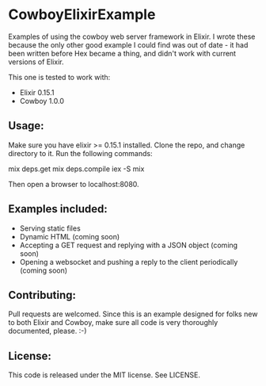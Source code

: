 CowboyElixirExample
===================

Examples of using the cowboy web server framework in Elixir.  I wrote these because the only other good example I could find was out of date - it had been written before Hex became a thing, and didn't work with current versions of Elixir.

This one is tested to work with:
* Elixir 0.15.1
* Cowboy 1.0.0

Usage:
------------------

Make sure you have elixir >= 0.15.1 installed.  Clone the repo, and change directory to it.  Run the following commands:

   mix deps.get
   mix deps.compile
   iex -S mix

Then open a browser to localhost:8080.

Examples included:
------------------

* Serving static files
* Dynamic HTML (coming soon)
* Accepting a GET request and replying with a JSON object  (coming soon)
* Opening a websocket and pushing a reply to the client periodically (coming soon)


Contributing:
-------------

Pull requests are welcomed.  Since this is an example designed for folks new to both Elixir and Cowboy,
make sure all code is very thoroughly documented, please. :-)

License:
--------

This code is released under the MIT license.  See LICENSE.
